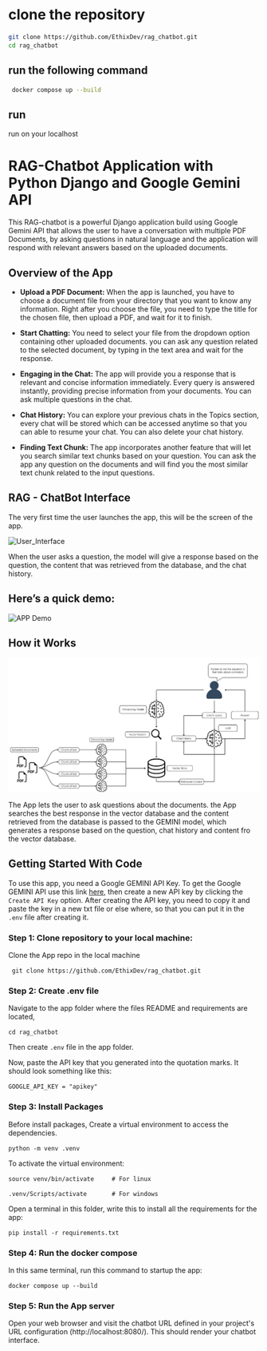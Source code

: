 # clone the repository

```sh
git clone https://github.com/EthixDev/rag_chatbot.git
cd rag_chatbot
```

## run the following command
```sh
 docker compose up --build
```
## run 

run on your localhost

# RAG-Chatbot Application with Python Django and Google Gemini API

This RAG-chatbot is a powerful Django application build using Google Gemini API that allows the user to have a conversation with multiple PDF Documents, by asking questions in natural language and the application will respond with relevant answers based on the uploaded documents.

## Overview of the App

- **Upload a PDF Document:** When the app is launched, you have to choose a document file from your directory that you want to know any information. Right after you choose the file, you need to type the title for the chosen file, then upload a PDF, and wait for it to finish.
  
- **Start Chatting:**  You need to select your file from the dropdown option containing other uploaded documents. you can ask any question related to the selected document, by typing in the text area and wait for the response.

- **Engaging in the Chat:** The app will provide you a response that is relevant and concise information immediately. Every query is answered instantly, providing precise information from your documents. You can ask multiple questions in the chat.

- **Chat History:** You can explore your previous chats in the Topics section, every chat will be stored which can be accessed anytime so that you can able to resume your chat. You can also delete your chat history.

- **Finding Text Chunk:** The app incorporates another feature that will let you search similar text chunks based on your question. You can ask the app any question on the documents and will find you the most similar text chunk related to the input questions.

## RAG - ChatBot Interface

The very first time the user launches the app, this will be the screen of the app.

![User_Interface]()

When the user asks a question, the model will give a response based on the question, the content that was retrieved from the database, and the chat history.

## Here’s a quick demo:

![APP Demo]()

## How it Works

![Project_Schema](images/project_schema.png)

The App lets the user to ask questions about the documents. the App searches the best response in the vector database and the content retrieved from the database is passed to the GEMINI model, which generates a response based on the question, chat history and content fro the vector database.

## Getting Started With Code

To use this app, you need a Google GEMINI API Key. To get the Google GEMINI API use this link [here](https://aistudio.google.com/app/apikey), then create a new API key by clicking the `Create API Key` option. After creating the API key, you need to copy it and paste the key in a new txt file or else where, so that you can put it in the `.env` file after creating it.

### Step 1: Clone repository to your local machine:
Clone the App repo in the local machine

```shell
 git clone https://github.com/EthixDev/rag_chatbot.git
```

### Step 2: Create .env file
Navigate to the app folder where the files README and requirements are located,

```shell
cd rag_chatbot
```
Then create `.env` file in the app folder.

Now, paste the API key that you generated into the quotation marks. It should look something like this:

```shell
GOOGLE_API_KEY = "apikey"
```
### Step 3: Install Packages
Before install packages, Create a virtual environment to access the dependencies.

```shell
python -m venv .venv
```

To activate the virtual environment:

```shell
source venv/bin/activate     # For linux
```
```shell
.venv/Scripts/activate       # For windows 
```

Open a terminal in this folder, write this to install all the requirements for the app:

```shell
pip install -r requirements.txt
```

### Step 4: Run the docker compose
In this same terminal, run this command to startup the app:

```shell
docker compose up --build
```

### Step 5: Run the App server
Open your web browser and visit the chatbot URL defined in your project's URL configuration (http://localhost:8080/). This should render your chatbot interface.